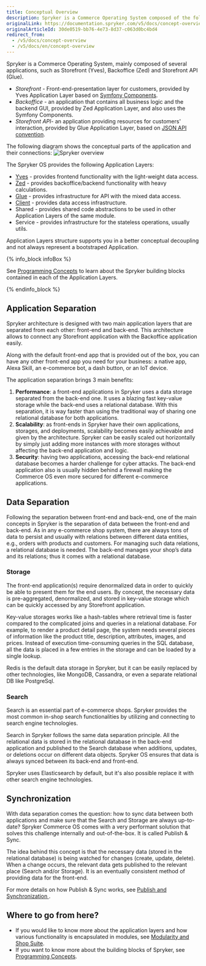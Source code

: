 ```yaml
---
title: Conceptual Overview
description: Spryker is a Commerce Operating System composed of the following applications- Storefront (Yves), Backoffice (Zed), Storefront API (Glue).
originalLink: https://documentation.spryker.com/v5/docs/concept-overview
originalArticleId: 30de0519-bb76-4e73-8d37-c063d0bc4bd4
redirect_from:
  - /v5/docs/concept-overview
  - /v5/docs/en/concept-overview
---
```


Spryker is a Commerce Operating System, mainly composed of several applications, such as Storefront (Yves), Backoffice (Zed) and Storefront API (Glue).

* *Storefront* - Front-end-presentation layer for customers, provided by Yves Application Layer based on [Symfony Components](https://symfony.com/components).
* *Backoffice* - an application that contains all business logic and the backend GUI, provided by Zed Application Layer, and also uses the Symfony Components.
* *Storefront API*- an application providing resources for customers' interaction, provided by Glue Application Layer, based on [JSON API convention](https://jsonapi.org/).

The following diagram shows the conceptual parts of the application and their connections:
![Spryker overview](https://spryker.s3.eu-central-1.amazonaws.com/docs/Developer+Guide/Architecture+Concepts/Conceptual+Overview/spryker-overview.png)

The Spryker OS provides the following Application Layers:

* [Yves](/docs/scos/dev/developer-guides/202005.0/development-guide/back-end/yves/about-yves.html) - provides frontend functionality with the light-weight data access.
* [Zed](/docs/scos/dev/developer-guides/202005.0/development-guide/back-end/zed/about-zed.html) - provides backoffice/backend functionality with heavy calculations.
* [Glue](/docs/scos/dev/developer-guides/202005.0/development-guide/glue-api/glue-infrastructure.html) - provides infrastructure for API with the mixed data access.
* [Client](/docs/scos/dev/developer-guides/202005.0/development-guide/back-end/client/client.html) - provides data access infrastructure.
* Shared - provides shared code abstractions to be used in other Application Layers of the same module.
* Service - provides infrastructure for the stateless operations, usually utils.

Application Layers structure supports you in a better conceptual decoupling and not always represent a bootstraped Application.

{% info_block infoBox %}

See [Programming Concepts](/docs/scos/dev/developer-guides/202005.0/architecture-guide/programming-concepts.html) to learn about the Spryker building blocks contained in each of the Application Layers.

{% endinfo_block %}

## Application Separation

Spryker architecture is designed with two main application layers that are separated from each other: front-end and back-end. This architecture allows to connect any Storefront application with the Backoffice application easily.

Along with the default front-end app that is provided out of the box, you can have any other front-end app you need for your business: a native app, Alexa Skill, an e-commerce bot, a dash button, or an IoT device.

The application separation brings 3 main benefits:

1. **Performance**: a front-end applications in Spryker uses a data storage separated from the back-end one. It uses a blazing fast key-value storage while the back-end uses a relational database. With this separation, it is way faster than using the traditional way of sharing one relational database for both applications.
2. **Scalability**: as front-ends in Spryker have their own applications, storages, and deployments, scalability becomes easily achievable and given by the architecture. Spryker can be easily scaled out horizontally by simply just adding more instances with more storages without affecting the back-end application and logic.
3. **Security**: having two applications, accessing the back-end relational database becomes a harder challenge for cyber attacks. The back-end application also is usually hidden behind a firewall making the Commerce OS even more secured for different e-commerce applications.

## Data Separation

Following the separation between front-end and back-end, one of the main concepts in Spryker is the separation of data between the front-end and back-end. As in any e-commerce shop system, there are always tons of data to persist and usually with relations between different data entities, e.g., orders with products and customers. For managing such data relations, a relational database is needed. The back-end manages your shop’s data and its relations; thus it comes with a relational database.

### Storage

The front-end application(s) require denormalized data in order to quickly be able to present them for the end users. By concept, the necessary data is pre-aggregated, denormalized, and stored in key-value storage which can be quickly accessed by any Storefront application.

Key-value storages works like a hash-tables where retrieval time is faster compared to the complicated joins and queries in a relational database. For example, to render a product detail page, the system needs several pieces of information like the product title, description, attributes, images, and prices. Instead of execution time-consuming queries in the SQL database, all the data is placed in a few entries in the storage and can be loaded by a single lookup. 

Redis is the default data storage in Spryker, but it can be easily replaced by other technologies, like MongoDB, Cassandra, or even a separate relational DB like PostgreSql.

### Search

Search is an essential part of e-commerce shops. Spryker provides the most common in-shop search functionalities by utilizing and connecting to search engine technologies.

Search in Spryker follows the same data separation principle. All the relational data is stored in the relational database in the back-end application and published to the Search database when additions, updates, or deletions occur on different data objects. Spryker OS ensures that data is always synced between its back-end and front-end.

Spryker uses Elasticsearch by default, but it's also possible replace it with other search engine technologies.

## Synchronization

With data separation comes the question: how to sync data between both applications and make sure that the Search and Storage are always up-to-date? Spryker Commerce OS comes with a very performant solution that solves this challenge internally and out-of-the-box. It is called Publish & Sync. 

The idea behind this concept is that the necessary data (stored in the relational database) is being watched for changes (create, update, delete). When a change occurs, the relevant data gets published to the relevant place (Search and/or Storage). It is an eventually consistent method of providing data for the front-end.

For more details on how Publish & Sync works, see [Publish and Synchronization ](/docs/scos/dev/developer-guides/202005.0/development-guide/back-end/data-manipulation/data-publishing/publish-and-synchronization.html).

## Where to go from here?

* If you would like to know more about the application layers and how various functionality is encapsulated in modules, see [Modularity and Shop Suite](/docs/scos/dev/developer-guides/202005.0/architecture-guide/modularity-and-shop-suite.html).
* If you want to know more about the building blocks of Spryker, see [Programming Concepts](/docs/scos/dev/developer-guides/202005.0/architecture-guide/programming-concepts.html).

